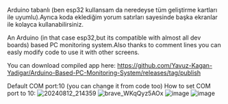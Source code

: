 

Arduino tabanlı (ben esp32 kullansam da neredeyse tüm geliştirme kartları ile uyumlu).Ayrıca koda eklediğim yorum satırları sayesinde başka ekranlar ile kolayca kullanabilirsiniz.

An Arduino (in that case esp32,but its compatible with almost all dev boards) based PC monitoring system.Also thanks to comment lines you can easly modify code to use it with other screens.

You can download compiled app here: https://github.com/Yavuz-Kagan-Yadigar/Arduino-Based-PC-Monitoring-System/releases/tag/publish

Default COM port:10 (you can change it from code too)
How to set COM port to 10:
![20240812_214359](https://github.com/user-attachments/assets/dcbf0e24-2158-4b76-a68e-d8b15ddf6405)
![brave_WKqQyz5AOx](https://github.com/user-attachments/assets/d4648655-bf67-4082-8a44-e55d0a258f51)
![image](https://github.com/user-attachments/assets/6a3a6179-65a0-4bdf-9c86-849c65bfcc55)
![image](https://github.com/user-attachments/assets/39648e8e-b1c2-499d-9bc8-37780791a036)


